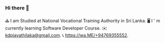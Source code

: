 ### Hi there 👋
⛪️ I am Studied at National Vocational Training Authority in Sri Lanka.
🖥 I ' m currently learning Software Developer Course.
✉️ kdpjayathilaka@gmail.com.
📞 https://wa.ME/+94769355552.
<!--
**Dimuthu-Pinsara/Dimuthu-Pinsara** is a ✨ _special_ ✨ repository because its `README.md` (this file) appears on your GitHub profile.

Here are some ideas to get you started:

- 
-->
